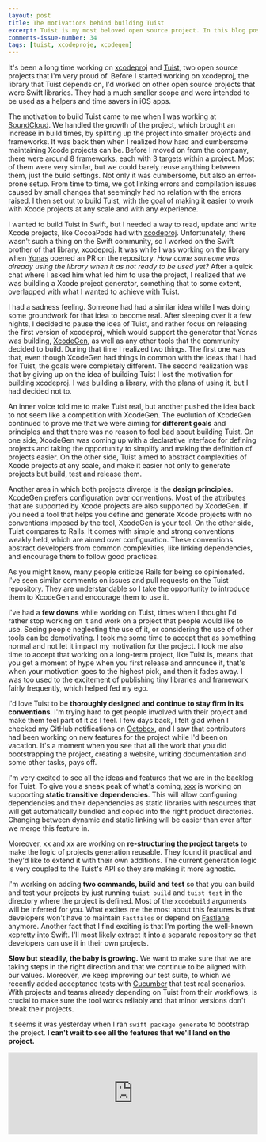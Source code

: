 ```yaml
---
layout: post
title: The motivations behind building Tuist
excerpt: Tuist is my most beloved open source project. In this blog post I touch on the motivations that led me to build it. 
comments-issue-number: 34
tags: [tuist, xcodeproje, xcodegen]
---
```


It's been a long time working on [xcodeproj](https://github.com/tuist/xcodeproj) and [Tuist](https://github.com/tuist/tuist), two open source projects that I'm very proud of. Before I started working on xcodeproj, the library that Tuist depends on, I'd worked on other open source projects that were Swift libraries. They had a much smaller scope and were intended to be used as a helpers and time savers in iOS apps.

The motivation to build Tuist came to me when I was working at [SoundCloud](https://soundcloud.com). We handled the growth of the project, which brought an increase in build times, by splitting up the project into smaller projects and frameworks. It was back then when I realized how hard and cumbersome maintaining Xcode projects can be. Before I moved on from the company, there were around 8 frameworks, each with 3 targets within a project. Most of them were very similar, but we could barely reuse anything between them, just the build settings. Not only it was cumbersome, but also an error-prone setup. From time to time, we got linking errors and compilation issues caused by small changes that seemingly had no relation with the errors raised. I then set out to build Tuist, with the goal of making it easier to work with Xcode projects at any scale and with any experience.

I wanted to build Tuist in Swift, but I needed a way to read, update and write Xcode projects, like CocoaPods had with [xcodeproj](https://github.com/cocoapods/xcodeproj). Unfortunately, there wasn't such a thing on the Swift community, so I worked on the Swift brother of that library, [xcodeproj](https://github.com/tuist/xcodeproj). It was while I was working on the library when [Yonas](https://github.com/yonaskolb) opened an PR on the repository. *How came someone was already using the library when it as not ready to be used yet?* After a quick chat where I asked him what led him to use the project, I realized that we was building a Xcode project generator, something that to some extent, overlapped with what I wanted to achieve with Tuist.

I had a sadness feeling. Someone had had a similar idea while I was doing some groundwork for that idea to become real. After sleeping over it a few nights, I decided to pause the idea of Tuist, and rather focus on releasing the first version of xcodeproj, which would support the generator that Yonas was building, [XcodeGen](https://github.com/yonaskolb/xcodegen), as well as any other tools that the community decided to build. During that time I realized two things. The first one was that, even though XcodeGen had things in common with the ideas that I had for Tuist, the goals were completely different. The second realization was that by giving up on the idea of building Tuist I lost the motivation for building xcodeproj. I was building a library, with the plans of using it, but I had decided not to.

An inner voice told me to make Tuist real, but another pushed the idea back to not seem like a competition with XcodeGen. The evolution of XcodeGen continued to prove me that we were aiming for **different goals** and principles and that there was no reason to feel bad about building Tuist. On one side, XcodeGen was coming up with a declarative interface for defining projects and taking the opportunity to simplify and making the definition of projects easier. On the other side, Tuist aimed to abstract complexities of Xcode projects at any scale, and make it easier not only to generate projects but build, test and release them.

Another area in which both projects diverge is the **design principles**. XcodeGen prefers configuration over conventions. Most of the attributes that are supported by Xcode projects are also supported by XcodeGen. If you need a tool that helps you define and generate Xcode projects with no conventions imposed by the tool, XcodeGen is your tool. On the other side, Tuist compares to Rails. It comes with simple and strong conventions weakly held, which are aimed over configuration. These conventions abstract developers from common complexities, like linking dependencies, and encourage them to follow good practices.

As you might know, many people criticize Rails for being so opinionated. I've seen similar comments on issues and pull requests on the Tuist repository. They are understandable so I take the opportunity to introduce them to XcodeGen and encourage them to use it.

I've had a **few downs** while working on Tuist, times when I thought I'd rather stop working on it and work on a project that people would like to use. Seeing people neglecting the use of it, or considering the use of other tools can be demotivating. I took me some time to accept that as something normal and not let it impact my motivation for the project. I took me also time to accept that working on a long-term project, like Tuist is, means that you get a moment of hype when you first release and announce it, that's when your motivation goes to the highest pick, and then it fades away. I was too used to the excitement of publishing tiny libraries and framework fairly frequently, which helped fed my ego.

I'd love Tuist to be **thoroughly designed and continue to stay firm in its conventions**. I'm trying hard to get people involved with their project and make them feel part of it as I feel. I few days back, I felt glad when I checked my GitHub notifications on [Octobox](https://octobox.io), and I saw that contributors had been working on new features for the project while I'd been on vacation. It's a moment when you see that all the work that you did bootstrapping the project, creating a website, writing documentation and some other tasks, pays off.   

I'm very excited to see all the ideas and features that we are in the backlog for Tuist. To give you a sneak peak of what's coming, [xxx]() is working on supporting **static transitive dependencies**. This will allow configuring dependencies and their dependencies as static libraries with resources that will get automatically bundled and copied into the right product directories. Changing between dynamic and static linking will be easier than ever after we merge this feature in.

Moreover, xx and xx are working on **re-structuring the project targets** to make the logic of projects generation reusable. They found it practical and they'd like to extend it with their own additions. The current generation logic is very coupled to the Tuist's API so they are making it more agnostic.

I'm working on adding **two commands, build and test** so that you can build and test your projects by just running `tuist build` and `tuist test` in the directory where the project is defined. Most of the `xcodebuild` arguments will be inferred for you. What excites me the most about this features is that developers won't have to maintain `Fastfiles` or depend on [Fastlane](https://github.com/fastlane) anymore. Another fact that I find exciting is that I'm porting the well-known [xcpretty](https://github.com/supermarin/xcpretty) into Swift. I'll most likely extract it into a separate repository so that developers can use it in their own projects.

**Slow but steadily, the baby is growing.** We want to make sure that we are taking steps in the right direction and that we continue to be aligned with our values. Moreover, we keep improving our test suite, to which we recently added acceptance tests with [Cucumber]() that test real scenarios. With projects and teams already depending on Tuist from their workflows, is crucial to make sure the tool works reliably and that minor versions don't break their projects.

It seems it was yesterday when I ran `swift package generate` to bootstrap the project. **I can't wait to see all the features that we'll land on the project.**

<iframe width="100%" height="166" scrolling="no" frameborder="no" allow="autoplay" src="https://w.soundcloud.com/player/?url=https%3A//api.soundcloud.com/tracks/564868620&color=%23ff5500&auto_play=false&hide_related=false&show_comments=true&show_user=true&show_reposts=false&show_teaser=true"></iframe>